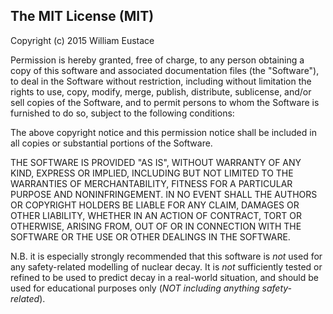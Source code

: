 ## The MIT License (MIT)

Copyright (c) 2015 William Eustace

Permission is hereby granted, free of charge, to any person obtaining a copy of this software and associated documentation files (the "Software"), to deal in the Software without restriction, including without limitation the rights to use, copy, modify, merge, publish, distribute, sublicense, and/or sell copies of the Software, and to permit persons to whom the Software is furnished to do so, subject to the following conditions:

The above copyright notice and this permission notice shall be included in all copies or substantial portions of the Software.

THE SOFTWARE IS PROVIDED "AS IS", WITHOUT WARRANTY OF ANY KIND, EXPRESS OR IMPLIED, INCLUDING BUT NOT LIMITED TO THE WARRANTIES OF MERCHANTABILITY, FITNESS FOR A PARTICULAR PURPOSE AND NONINFRINGEMENT. IN NO EVENT SHALL THE AUTHORS OR COPYRIGHT HOLDERS BE LIABLE FOR ANY CLAIM, DAMAGES OR OTHER LIABILITY, WHETHER IN AN ACTION OF CONTRACT, TORT OR OTHERWISE, ARISING FROM, OUT OF OR IN CONNECTION WITH THE SOFTWARE OR THE USE OR OTHER DEALINGS IN THE SOFTWARE.

N.B. it is especially strongly recommended that this software is *not* used for any safety-related modelling of nuclear decay. It is *not* sufficiently tested or refined to be used to predict decay in a real-world situation,
and should be used for educational purposes only (*NOT including anything safety-related*).
